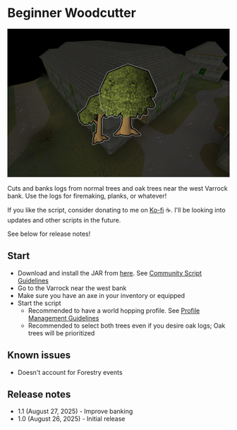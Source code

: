 # Beginner Woodcutter

![img.png](src/img.png)

Cuts and banks logs from normal trees and oak trees near the west Varrock bank. Use the logs for firemaking, planks, or whatever!

If you like the script, consider donating to me on [Ko-fi](https://ko-fi.com/fruart) ☕. I'll be looking into updates and other scripts in the future.

See below for release notes!

## Start
- Download and install the JAR from [here](https://github.com/fru-art/fru-scripts/blob/master/out/artifacts/BeginnerWoodcutterScript.jar).  See [Community Script Guidelines](https://discord.com/channels/736938454478356570/1364978724105355324)
- Go to the Varrock near the west bank
- Make sure you have an axe in your inventory or equipped
- Start the script
    - Recommended to have a world hopping profile.  See [Profile Management Guidelines](https://discord.com/channels/736938454478356570/1393939764092207134/1393939764092207134)
    - Recommended to select both trees even if you desire oak logs; Oak trees will be prioritized

## Known issues
- Doesn't account for Forestry events

## Release notes
- 1.1 (August 27, 2025) - Improve banking
- 1.0 (August 26, 2025) - Initial release